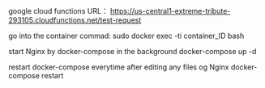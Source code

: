 google cloud functions URL：
https://us-central1-extreme-tribute-293105.cloudfunctions.net/test-request

go into the container commad:
sudo docker exec -ti container_ID bash

start Nginx by docker-compose in the background
docker-compose up -d

restart docker-compose everytime after editing any files og Nginx
docker-compose restart
